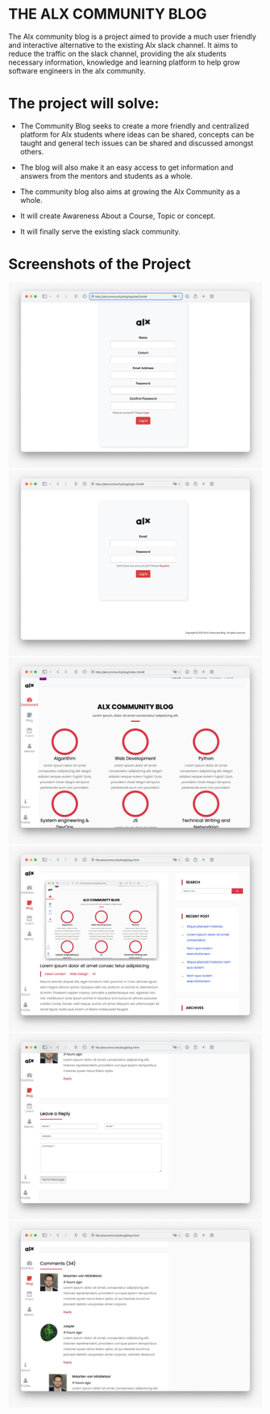# THE ALX COMMUNITY BLOG

The Alx community blog is a project aimed to provide a much user friendly and interactive alternative to the existing Alx slack channel. It aims to reduce the traffic on the slack channel, providing the alx students necessary information, knowledge and learning platform to help grow software engineers in the alx community.

# The project will solve:
* The Community Blog seeks to create a more friendly and centralized platform for Alx students where ideas can be shared, concepts can be taught and general tech issues can be shared and discussed amongst others.

* The blog will also make it an easy access to get information and answers from the mentors and students as a whole.

* The community blog also aims at growing the Alx Community as a whole.

* It will create Awareness About a Course, Topic or concept.

* It will finally serve the existing slack community.


# Screenshots of the Project
![Registration_Page](screenshots/Registration%20page.jpg)
![Login](screenshots/Login.jpg)
![Dashboard](screenshots/Dashboard.jpg)
![Blog_Section](screenshots/Blog%20section.jpg)
![Comment_Section](screenshots/Comment%20section.jpg)
![Blog_comment_section](screenshots/Blog%20comment%20section.jpg)
